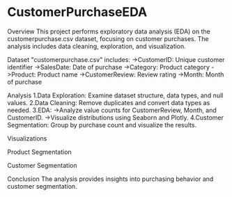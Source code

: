 # CustomerPurchaseEDA
Overview
This project performs exploratory data analysis (EDA) on the customerpurchase.csv dataset, focusing on customer purchases. The analysis includes data cleaning, exploration, and visualization.

Dataset
"customerpurchase.csv" includes:
->CustomerID: Unique customer identifier
->SalesDate: Date of purchase
->Category: Product category
->Product: Product name
->CustomerReview: Review rating
->Month: Month of purchase


Analysis
1.Data Exploration: Examine dataset structure, data types, and null values.
2.Data Cleaning: Remove duplicates and convert data types as needed.
3.EDA:
->Analyze value counts for CustomerReview, Month, and CustomerID.
->Visualize distributions using Seaborn and Plotly.
4.Customer Segmentation: Group by purchase count and visualize the results.

Visualizations

Product Segmentation

Customer Segmentation

Conclusion
The analysis provides insights into purchasing behavior and customer segmentation.
